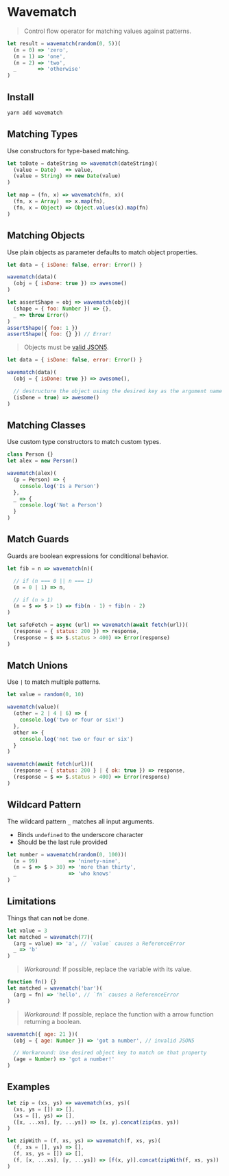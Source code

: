 # Wavematch

> Control flow operator for matching values against patterns.

```javascript
let result = wavematch(random(0, 5))(
  (n = 0) => 'zero',
  (n = 1) => 'one',
  (n = 2) => 'two',
  _       => 'otherwise'
)
```

## Install

```sh
yarn add wavematch
```

## Matching Types

Use constructors for type-based matching.

```javascript
let toDate = dateString => wavematch(dateString)(
  (value = Date)   => value,
  (value = String) => new Date(value)
)
```

```javascript
let map = (fn, x) => wavematch(fn, x)(
  (fn, x = Array)  => x.map(fn),
  (fn, x = Object) => Object.values(x).map(fn)
)
```

## Matching Objects

Use plain objects as parameter defaults to match object properties.

```javascript
let data = { isDone: false, error: Error() }

wavematch(data)(
  (obj = { isDone: true }) => awesome()
)
```

```javascript
let assertShape = obj => wavematch(obj)(
  (shape = { foo: Number }) => {},
  _ => throw Error()
)
assertShape({ foo: 1 })
assertShape({ foo: {} }) // Error!
```

> Objects must be [valid JSON5](https://json5.org/).

```javascript
let data = { isDone: false, error: Error() }

wavematch(data)(
  (obj = { isDone: true }) => awesome(),

  // destructure the object using the desired key as the argument name
  (isDone = true) => awesome()
)
```

## Matching Classes

Use custom type constructors to match custom types.

```javascript
class Person {}
let alex = new Person()

wavematch(alex)(
  (p = Person) => {
    console.log('Is a Person')
  },
  _ => {
    console.log('Not a Person')
  }
)
```

## Match Guards

Guards are boolean expressions for conditional behavior.

```javascript
let fib = n => wavematch(n)(

  // if (n === 0 || n === 1)
  (n = 0 | 1) => n,

  // if (n > 1)
  (n = $ => $ > 1) => fib(n - 1) + fib(n - 2)
)
```

```javascript
let safeFetch = async (url) => wavematch(await fetch(url))(
  (response = { status: 200 }) => response,
  (response = $ => $.status > 400) => Error(response)
)
```

## Match Unions

Use `|` to match multiple patterns.

```javascript
let value = random(0, 10)

wavematch(value)(
  (other = 2 | 4 | 6) => {
    console.log('two or four or six!')
  },
  other => {
    console.log('not two or four or six')
  }
)
```

```javascript
wavematch(await fetch(url))(
  (response = { status: 200 } | { ok: true }) => response,
  (response = $ => $.status > 400) => Error(response)
)
```

## Wildcard Pattern

The wildcard pattern `_` matches all input arguments.
- Binds `undefined` to the underscore character
- Should be the last rule provided

```javascript
let number = wavematch(random(0, 100))(
  (n = 99)          => 'ninety-nine',
  (n = $ => $ > 30) => 'more than thirty',
  _                 => 'who knows'
)
```

## Limitations

Things that can **not** be done.

```javascript
let value = 3
let matched = wavematch(77)(
  (arg = value) => 'a', // `value` causes a ReferenceError
  _ => 'b'
)
```

> _Workaround:_ If possible, replace the variable with its value.

```javascript
function fn() {}
let matched = wavematch('bar')(
  (arg = fn) => 'hello', // `fn` causes a ReferenceError
)
```

> _Workaround:_ If possible, replace the function with a arrow function returning a boolean.

```javascript
wavematch({ age: 21 })(
  (obj = { age: Number }) => 'got a number', // invalid JSON5

  // Workaround: Use desired object key to match on that property
  (age = Number) => 'got a number!'
)
```

## Examples

```javascript
let zip = (xs, ys) => wavematch(xs, ys)(
  (xs, ys = []) => [],
  (xs = [], ys) => [],
  ([x, ...xs], [y, ...ys]) => [x, y].concat(zip(xs, ys))
)
```

```javascript
let zipWith = (f, xs, ys) => wavematch(f, xs, ys)(
  (f, xs = [], ys) => [],
  (f, xs, ys = []) => [],
  (f, [x, ...xs], [y, ...ys]) => [f(x, y)].concat(zipWith(f, xs, ys))
)
```
